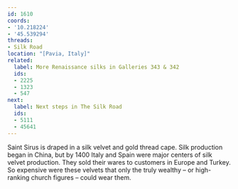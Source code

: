 ```yaml
---
id: 1610
coords:
- '10.218224'
- '45.539294'
threads:
- Silk Road
location: "[Pavia, Italy]"
related:
  label: More Renaissance silks in Galleries 343 & 342
  ids:
  - 2225
  - 1323
  - 547
next:
  label: Next steps in The Silk Road
  ids:
  - 5111
  - 45641
---
```


Saint Sirus is draped in a silk velvet and gold thread cape. Silk production began in China, but by 1400 Italy and Spain were major centers of silk velvet production. They sold their wares to customers in Europe and Turkey. So expensive were these velvets that only the truly wealthy – or high-ranking church figures – could wear them.
